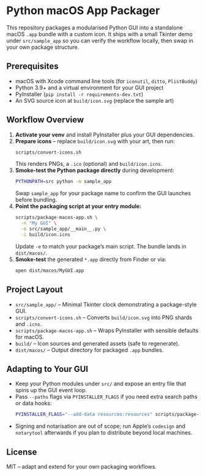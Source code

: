 # Python macOS App Packager

This repository packages a modularised Python GUI into a standalone macOS `.app` bundle with a custom icon. It ships with a small Tkinter demo under `src/sample_app` so you can verify the workflow locally, then swap in your own package structure.

## Prerequisites
- macOS with Xcode command line tools (for `iconutil`, `ditto`, `PlistBuddy`)
- Python 3.9+ and a virtual environment for your GUI project
- PyInstaller (`pip install -r requirements-dev.txt`)
- An SVG source icon at `build/icon.svg` (replace the sample art)

## Workflow Overview
1. **Activate your venv** and install PyInstaller plus your GUI dependencies.
2. **Prepare icons** – replace `build/icon.svg` with your art, then run:
   ```bash
   scripts/convert-icons.sh
   ```
   This renders PNGs, a `.ico` (optional) and `build/icon.icns`.
3. **Smoke-test the Python package directly** during development:
   ```bash
   PYTHONPATH=src python -m sample_app
   ```
   Swap `sample_app` for your package name to confirm the GUI launches before bundling.
4. **Point the packaging script at your entry module:**
   ```bash
   scripts/package-macos-app.sh \
     -n "My GUI" \
     -e src/sample_app/__main__.py \
     -i build/icon.icns
   ```
   Update `-e` to match your package’s main script. The bundle lands in `dist/macos/`.
5. **Smoke-test** the generated `*.app` directly from Finder or via:
   ```bash
   open dist/macos/MyGUI.app
   ```

## Project Layout
- `src/sample_app/` – Minimal Tkinter clock demonstrating a package-style GUI.
- `scripts/convert-icons.sh` – Converts `build/icon.svg` into PNG shards and `.icns`.
- `scripts/package-macos-app.sh` – Wraps PyInstaller with sensible defaults for macOS.
- `build/` – Icon sources and generated assets (safe to regenerate).
- `dist/macos/` – Output directory for packaged `.app` bundles.

## Adapting to Your GUI
- Keep your Python modules under `src/` and expose an entry file that spins up the GUI event loop.
- Pass `--paths` flags via `PYINSTALLER_FLAGS` if you need extra search paths or data hooks:
  ```bash
  PYINSTALLER_FLAGS="--add-data resources:resources" scripts/package-macos-app.sh -e src/my_app/main.py
  ```
- Signing and notarisation are out of scope; run Apple’s `codesign` and `notarytool` afterwards if you plan to distribute beyond local machines.

## License
MIT – adapt and extend for your own packaging workflows.
